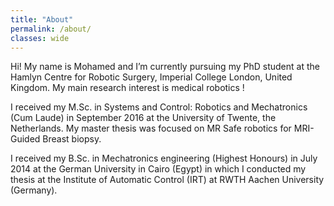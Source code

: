```yaml
---
title: "About"
permalink: /about/
classes: wide
---
```


Hi! My name is Mohamed and I’m currently pursuing my PhD student at the Hamlyn Centre for Robotic Surgery, Imperial College London, United Kingdom. My main research interest is medical robotics !

I received my M.Sc. in Systems and Control: Robotics and Mechatronics (Cum Laude) in September 2016 at the University of Twente, the Netherlands. My master thesis was focused on MR Safe robotics for MRI-Guided Breast biopsy.

I received my B.Sc. in Mechatronics engineering (Highest Honours) in July 2014 at the German University in Cairo (Egypt) in which I conducted my thesis at the Institute of Automatic Control (IRT) at RWTH Aachen University (Germany).

